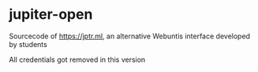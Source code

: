 # jupiter-open

Sourcecode of https://jptr.ml, an alternative Webuntis interface developed by students

All credentials got removed in this version
